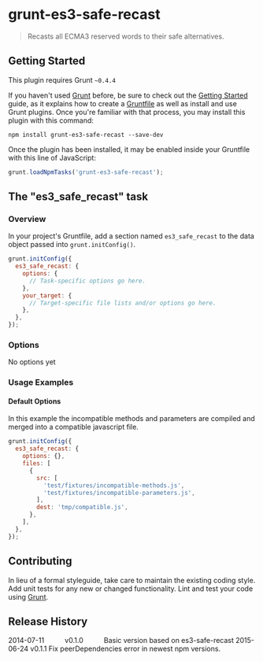 # grunt-es3-safe-recast

> Recasts all ECMA3 reserved words to their safe alternatives.

## Getting Started
This plugin requires Grunt `~0.4.4`

If you haven't used [Grunt](http://gruntjs.com/) before, be sure to check out the [Getting Started](http://gruntjs.com/getting-started) guide, as it explains how to create a [Gruntfile](http://gruntjs.com/sample-gruntfile) as well as install and use Grunt plugins. Once you're familiar with that process, you may install this plugin with this command:

```shell
npm install grunt-es3-safe-recast --save-dev
```

Once the plugin has been installed, it may be enabled inside your Gruntfile with this line of JavaScript:

```js
grunt.loadNpmTasks('grunt-es3-safe-recast');
```

## The "es3_safe_recast" task

### Overview
In your project's Gruntfile, add a section named `es3_safe_recast` to the data object passed into `grunt.initConfig()`.

```js
grunt.initConfig({
  es3_safe_recast: {
    options: {
      // Task-specific options go here.
    },
    your_target: {
      // Target-specific file lists and/or options go here.
    },
  },
});
```

### Options

No options yet

### Usage Examples

#### Default Options
In this example the incompatible methods and parameters are compiled and merged into a compatible javascript file.

```js
grunt.initConfig({
  es3_safe_recast: {
    options: {},
    files: [
      {
        src: [
          'test/fixtures/incompatible-methods.js',
          'test/fixtures/incompatible-parameters.js',
        ],
        dest: 'tmp/compatible.js',
      },
    ],
  },
});
```

## Contributing
In lieu of a formal styleguide, take care to maintain the existing coding style. Add unit tests for any new or changed functionality. Lint and test your code using [Grunt](http://gruntjs.com/).

## Release History
2014-07-11   v0.1.0   Basic version based on es3-safe-recast
2015-06-24   v0.1.1   Fix peerDependencies error in newest npm versions.
